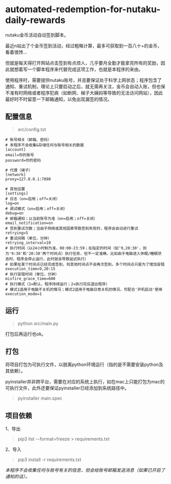 # automated-redemption-for-nutaku-daily-rewards

nutaku金币活动自动签到脚本。

最近n站出了个金币签到活动，经过粗略计算，最多可获取到一百八十+的金币，看着很馋...

但就是每天得打开网站点击签到有点烦人，几乎要月全勤才能拿完所有的奖励，因此就想着写一个脚本程序来代替完成这项工作，也就是本程序的来由。

使用程序时，需要提供nutaku账号，并且要保证处于科学上网状态；程序包含了通知、重试机制，理论上只要启动之后，就无需再关注，金币会自动入账，但也保不准有时网络或者程序犯病（如断网、梯子大姨妈等导致的无法访问网站），因此最好时不时留意一下邮箱通知，以免出现漏签的情况。

## 配置信息
> src/config.txt
```text
# 账号相关（邮箱、密码）
# 本程序不会收集&存储任何与账号相关的数据
[account]
email=你的账号
password=你的密码

# 代理（梯子）
[network]
proxy=127.0.0.1:7890

# 其他设置
[settings]
# 日志（on=启用；off=关闭）
log=on
# 调试模式（on=启用；off=关闭）
debug=on
# 邮箱通知；以当前账号为准（on=启用；off=关闭）
email_notification=on
# 签到重试次数；当由于网络或其他因素导致签到失败时，程序会自动进行重试
retrying=5
# 重试间隔（单位，分钟）
retrying_interval=10
# 执行时间（以24小时制为准，00:00-23:59；在指定的时间（如'9,20:30'，则为'9:30'和'20:30'两个时间点）执行任务，但不一定准确，比如由于电脑进入休眠/睡眠状态时，程序会停止运行，此时就会导致延迟执行）
# 如果在某个时间点已经完成签到，则其他时间点不会再次签到，多个时间点只是为了增加容错
execution_time=9,20:15
# 执行容错时间（单位，分钟）
misfire_grace_time=600
# 执行模式（1=默认，程序持续运行；2=执行完后退出程序）
# 模式1适用于电脑不关机的情况；模式2适用于电脑日常关机的情况，可配合'开机启动'使用
execution_mode=1

```

## 运行

> python src/main.py

打包后再运行也ok。

## 打包

将项目打包为可执行文件，以脱离python环境运行（指的是不需要安装python及其依赖）。

pyinstaller并非跨平台，需要在对应的系统上执行，如在mac上只能打包为mac的可执行文件，此外还要保证pyinstaller已经添加到系统路径中。

> pyinstaller main.spec

## 项目依赖

1、导出

> pip3 list --format=freeze > requirements.txt

2、导入

> pip3 install -r requirements.txt

*本程序不会收集任何与账号有关的信息，但会给账号邮箱发送消息（如果已开启了通知的话）。*
